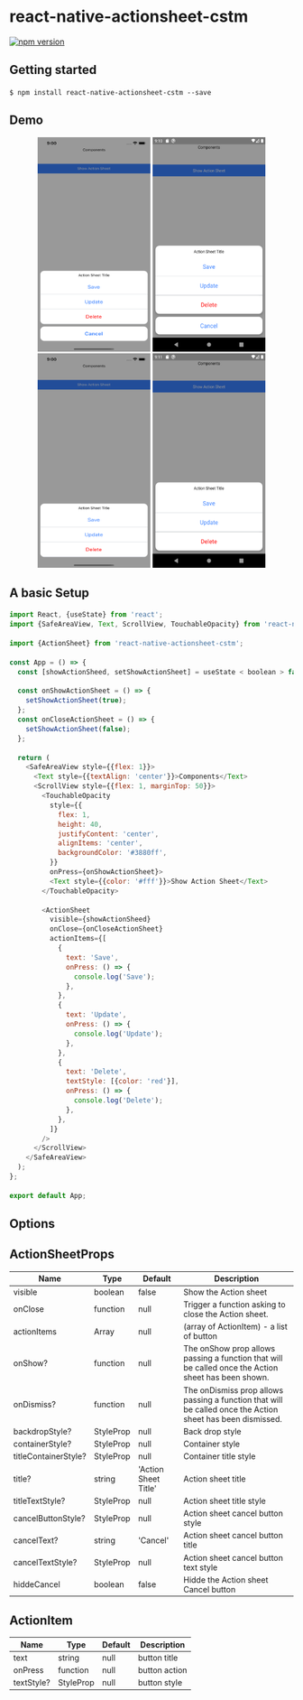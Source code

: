 # react-native-actionsheet-cstm

[![npm version](https://badge.fury.io/js/react-native-actionsheet-cstm.svg)](https://badge.fury.io/js/react-native-actionsheet-cstm)

## Getting started

`$ npm install react-native-actionsheet-cstm --save`

## Demo

<p align="center">
  <img src="https://raw.githubusercontent.com/gurbela/react-native-actionsheet-cstm/master/image/Simulator%20Screen%20Shot%20-%20iPhone1.png" 
    height="380" width="200"
  />
  <img src="https://raw.githubusercontent.com/gurbela/react-native-actionsheet-cstm/master/image/Screenshot_1.png" 
    height="380"  width="200"
  />
  <img src="https://raw.githubusercontent.com/gurbela/react-native-actionsheet-cstm/master/image/Simulator%20Screen%20Shot%20-%20iPhone2.png" 
    height="380"  width="200"
  />
   <img src="https://raw.githubusercontent.com/gurbela/react-native-actionsheet-cstm/master/image/Screenshot_2.png" 
    height="380"  width="200"
  />
</p>

## A basic Setup

```javascript
import React, {useState} from 'react';
import {SafeAreaView, Text, ScrollView, TouchableOpacity} from 'react-native';

import {ActionSheet} from 'react-native-actionsheet-cstm';

const App = () => {
  const [showActionSheed, setShowActionSheet] = useState < boolean > false;

  const onShowActionSheet = () => {
    setShowActionSheet(true);
  };
  const onCloseActionSheet = () => {
    setShowActionSheet(false);
  };

  return (
    <SafeAreaView style={{flex: 1}}>
      <Text style={{textAlign: 'center'}}>Components</Text>
      <ScrollView style={{flex: 1, marginTop: 50}}>
        <TouchableOpacity
          style={{
            flex: 1,
            height: 40,
            justifyContent: 'center',
            alignItems: 'center',
            backgroundColor: '#3880ff',
          }}
          onPress={onShowActionSheet}>
          <Text style={{color: '#fff'}}>Show Action Sheet</Text>
        </TouchableOpacity>

        <ActionSheet
          visible={showActionSheed}
          onClose={onCloseActionSheet}
          actionItems={[
            {
              text: 'Save',
              onPress: () => {
                console.log('Save');
              },
            },
            {
              text: 'Update',
              onPress: () => {
                console.log('Update');
              },
            },
            {
              text: 'Delete',
              textStyle: [{color: 'red'}],
              onPress: () => {
                console.log('Delete');
              },
            },
          ]}
        />
      </ScrollView>
    </SafeAreaView>
  );
};

export default App;
```

## Options

## ActionSheetProps

| Name                 | Type                 | Default              | Description                                                                                                |
| -------------------- | -------------------- | -------------------- | ---------------------------------------------------------------------------------------------------------- |
| visible              | boolean              | false                | Show the Action sheet                                                                                      |
| onClose              | function             | null                 | Trigger a function asking to close the Action sheet.                                                       |
| actionItems          | Array<ActionItem>    | null                 | (array of ActionItem) - a list of button                                                                   |
| onShow?              | function             | null                 | The onShow prop allows passing a function that will be called once the Action sheet has been shown.        |
| onDismiss?           | function             | null                 | The onDismiss prop allows passing a function that will be called once the Action sheet has been dismissed. |
| backdropStyle?       | StyleProp<ViewStyle> | null                 | Back drop style                                                                                            |
| containerStyle?      | StyleProp<ViewStyle> | null                 | Container style                                                                                            |
| titleContainerStyle? | StyleProp<ViewStyle> | null                 | Container title style                                                                                      |
| title?               | string               | 'Action Sheet Title' | Action sheet title                                                                                         |
| titleTextStyle?      | StyleProp<ViewStyle> | null                 | Action sheet title style                                                                                   |
| cancelButtonStyle?   | StyleProp<ViewStyle> | null                 | Action sheet cancel button style                                                                           |
| cancelText?          | string               | 'Cancel'             | Action sheet cancel button title                                                                           |
| cancelTextStyle?     | StyleProp<ViewStyle> | null                 | Action sheet cancel button text style                                                                      |
| hiddeCancel          | boolean              | false                | Hidde the Action sheet Cancel button                                                                       |

## ActionItem

| Name       | Type                 | Default | Description   |
| ---------- | -------------------- | ------- | ------------- |
| text       | string               | null    | button title  |
| onPress    | function             | null    | button action |
| textStyle? | StyleProp<ViewStyle> | null    | button style  |
